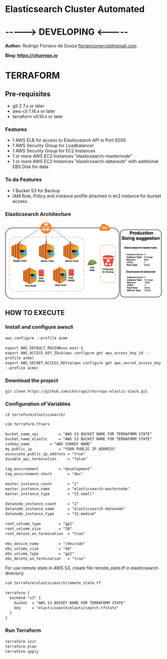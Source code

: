 # Elasticsearch Cluster Automated
# -----> DEVELOPING <-----

<strong>Author:</strong> Rodrigo Floriano de Souza <floriancomercial@gmail.com>

<strong>Blog: https://churrops.io</strong> 

# TERRAFORM

## Pre-requisites

- git 2.7.x or later
- aws-cli 1.14.x or later
- terraform v0.10.x or later

### Features

- 1 AWS ELB for access to Elasticsearch API in Port 9200
- 1 AWS Security Group for Loadbalancer
- 1 AWS Security Group for EC2 Instances
- 1 or more AWS EC2 Instances "elasticsearch-masternode"
- 1 or more AWS EC2 Instances "elasticsearch-datanode" with additional EBS Disk for data.

### To do Features

- 1 Bucket S3 for Backup
- IAM Role, Policy and instance profile attached in ec2 instance for bucket access

### Elasticsearch Architecture

![Steps](images/elasticsearch_architecture_v1.0.png)

## HOW TO EXECUTE

### Install and configure awscli

```
aws configure --profile acme

export AWS_DEFAULT_REGION=us-east-1
export AWS_ACCESS_KEY_ID=$(aws configure get aws_access_key_id --profile acme)
export AWS_SECRET_ACCESS_KEY=$(aws configure get aws_secret_access_key --profile acme)
```

### Download the project

```
git clone https://github.com/churrops/churrops-elastic-stack.git
```

### Configuration of Variables 

```
cd terraform/elasticsearch/
```

```
vim terraform.tfvars

bucket_name_vpc			= "AWS S3 BUCKET NAME FOR TERRAFORM STATE"
bucket_name_elastic		= "AWS S3 BUCKET NAME FOR TERRAFORM STATE"
sshkey_name			= "AWS SSHKEY NAME"
my_public_ip			= "YOUR PUBLIC IP ADDRESS"
associate_public_ip_address	= "true"
disable_api_termination		= "false"

tag_environment			= "development"
tag_environment-short		= "dev"

master_instance_count		= "1"
master_instance_name		= "elasticsearch-masternode"
master_instance_type		= "t2.small"

datanode_instance_count 	= "1"
datanode_instance_name		= "elasticsearch-datanode"
datanode_instance_type		= "t2.medium"

root_volume_type		= "gp2"
root_volume_size		= "30"
root_delete_on_termination	= "true"

ebs_device_name			= "/dev/sde"
ebs_volume_size			= "40"
ebs_volume_type			= "gp2"
ebs_delete_on_termination	= "true"
```

For use remote state in AWS S3, create file remote_state.tf in elasticsearch directory  

```
vim terraform/elasticsearch/remote_state.tf

terraform {
  backend "s3" {
    bucket  = "AWS S3 BUCKET NAME FOR TERRAFORM STATE"
    key     = "elasticsearch/elasticsearch.tfstate"
  }
}
```

### Run Terraform

```
terraform init
terraform plan
terraform apply
```
